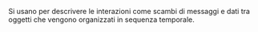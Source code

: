 Si usano per descrivere le interazioni come scambi di messaggi e dati tra oggetti che vengono organizzati in sequenza temporale.
